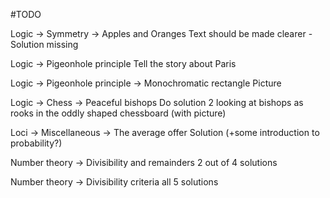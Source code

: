 #TODO

Logic -> Symmetry -> Apples and Oranges
Text should be made clearer - Solution missing

Logic -> Pigeonhole principle
Tell the story about Paris

Logic -> Pigeonhole principle -> Monochromatic rectangle
Picture

Logic -> Chess -> Peaceful bishops
Do solution 2 looking at bishops as rooks in the oddly shaped chessboard (with picture)

Loci -> Miscellaneous -> The average offer
Solution (+some introduction to probability?)

Number theory -> Divisibility and remainders
2 out of 4 solutions

Number theory -> Divisibility criteria
all 5 solutions
